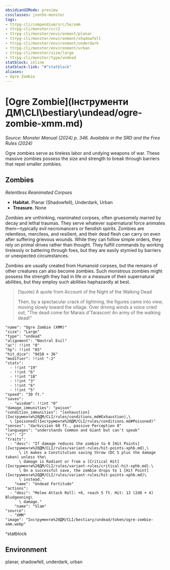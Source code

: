 ```yaml
---
obsidianUIMode: preview
cssclasses: json5e-monster
tags:
- ttrpg-cli/compendium/src/5e/xmm
- ttrpg-cli/monster/cr/2
- ttrpg-cli/monster/environment/planar
- ttrpg-cli/monster/environment/shadowfell
- ttrpg-cli/monster/environment/underdark
- ttrpg-cli/monster/environment/urban
- ttrpg-cli/monster/size/large
- ttrpg-cli/monster/type/undead
statblock: inline
statblock-link: "#^statblock"
aliases:
- Ogre Zombie
---
```

# [Ogre Zombie](Інструменти ДМ\CLI\bestiary\undead/ogre-zombie-xmm.md)
*Source: Monster Manual (2024) p. 346. Available in the <span title='Systems Reference Document (5.2)'>SRD</span> and the Free Rules (2024)*  

Ogre zombies serve as tireless labor and undying weapons of war. These massive zombies possess the size and strength to break through barriers that repel smaller zombies.

## Zombies

*Relentless Reanimated Corpses*

- **Habitat.** Planar (Shadowfell), Underdark, Urban  
- **Treasure.** None  

Zombies are unthinking, reanimated corpses, often gruesomely marred by decay and lethal traumas. They serve whatever supernatural force animates them—typically evil necromancers or fiendish spirits. Zombies are relentless, merciless, and resilient, and their dead flesh can carry on even after suffering grievous wounds. While they can follow simple orders, they rely on primal drives rather than thought. They fulfill commands by working tirelessly or battering through foes, but they are easily stymied by barriers or unexpected circumstances.

Zombies are usually created from Humanoid corpses, but the remains of other creatures can also become zombies. Such monstrous zombies might possess the strength they had in life or a measure of their supernatural abilities, but they employ such abilities haphazardly at best.

> [!quote] A quote from Account of the Night of the Walking Dead  
> 
> Then, by a spectacular crack of lightning, the figures came into view, moving slowly toward the village. Over driving winds a voice cried out, "The dead come for Marais d'Tarascon! An army of the walking dead!"


```statblock
"name": "Ogre Zombie (XMM)"
"size": "Large"
"type": "undead"
"alignment": "Neutral Evil"
"ac": !!int "8"
"hp": !!int "85"
"hit_dice": "9d10 + 36"
"modifier": !!int "-2"
"stats":
  - !!int "19"
  - !!int "6"
  - !!int "18"
  - !!int "3"
  - !!int "6"
  - !!int "5"
"speed": "30 ft."
"saves":
  - "wisdom": !!int "0"
"damage_immunities": "poison"
"condition_immunities": "[exhaustion](Інструменти%20ДМ/CLI/rules/conditions.md#Exhaustion),\
  \ [poisoned](Інструменти%20ДМ/CLI/rules/conditions.md#Poisoned)"
"senses": "darkvision 60 ft., passive Perception 8"
"languages": "understands Common and Giant but can't speak"
"cr": "2"
"traits":
  - "desc": "If damage reduces the zombie to 0 [Hit Points](Інструменти%20ДМ/CLI/rules/variant-rules/hit-points-xphb.md),\
      \ it makes a Constitution saving throw (DC 5 plus the damage taken) unless the\
      \ damage is Radiant or from a [Critical Hit](Інструменти%20ДМ/CLI/rules/variant-rules/critical-hit-xphb.md).\
      \ On a successful save, the zombie drops to 1 [Hit Point](Інструменти%20ДМ/CLI/rules/variant-rules/hit-points-xphb.md)\
      \ instead."
    "name": "Undead Fortitude"
"actions":
  - "desc": "Melee Attack Roll: +6, reach 5 ft. Hit: 13 (2d8 + 4) Bludgeoning\
      \ damage."
    "name": "Slam"
"source":
  - "XMM"
"image": "Інструменти%20ДМ/CLI/bestiary/undead/token/ogre-zombie-xmm.webp"
```
^statblock

## Environment

planar, shadowfell, underdark, urban